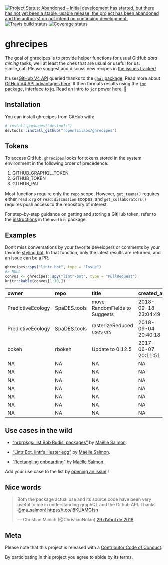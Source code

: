 
<!-- README.md is generated from README.Rmd. Please edit that file -->

[![Project Status: Abandoned – Initial development has started, but there has not yet been a stable, usable release; the project has been abandoned and the author(s) do not intend on continuing development.](https://www.repostatus.org/badges/latest/abandoned.svg)](https://www.repostatus.org/#abandoned)
[![Travis build
status](https://travis-ci.org/ropenscilabs/ghrecipes.svg?branch=master)](https://travis-ci.org/ropenscilabs/ghrecipes)
[![Coverage
status](https://codecov.io/gh/ropenscilabs/ghrecipes/branch/master/graph/badge.svg)](https://codecov.io/github/ropenscilabs/ghrecipes?branch=master)

# ghrecipes

The goal of ghrecipes is to provide helper functions for usual GitHub
*data mining* tasks, well at least the ones that are usual or useful for
us. :smile\_cat: Please suggest and discuss new recipes in [the issues
tracker\!](https://github.com/ropenscilabs/ghrecipes/issues)

It uses[GitHub V4 API](https://developer.github.com/v4/) queried thanks
to the [`ghql` package](https://github.com/ropensci/ghql). Read more
about [GitHub V4 API advantages
here](https://developer.github.com/v4/#why-is-github-using-graphql). It
then formats results using the [`jqr`
package](https://github.com/ropensci/jqr), interface to
[jq](https://stedolan.github.io/jq/). Read an intro to `jqr` power
[here](http://www.carlboettiger.info/2017/12/11/data-rectangling-with-jq/).
:rocket:

## Installation

You can install ghrecipes from GitHub with:

``` r
# install.packages("devtools")
devtools::install_github("ropenscilabs/ghrecipes")
```

## Tokens

To access GitHub, `ghrecipes` looks for tokens stored in the system
environment in the following order of precedence:

1.  GITHUB\_GRAPHQL\_TOKEN
2.  GITHUB\_TOKEN
3.  GITHUB\_PAT

Most functions require only the `repo` scope. However, `get_teams()`
requires either `read:org` or `read:discussion` scopes, and
`get_collaborators()` requires push access to the repository of
interest.

For step-by-step guidance on getting and storing a GitHub token, refer
to the
[instructions](https://usethis.r-lib.org/articles/articles/usethis-setup.html#get-and-store-a-github-personal-access-token)
in the `usethis` package.

## Examples

Don’t miss conversations by your favorite developers or comments by your
favorite [styling bot](https://github.com/lintr-bot). In that function,
only the latest results are returned, and an issue can be a PR.

``` r
ghrecipes::spy("lintr-bot", type = "Issue")
#> NULL
convos <- ghrecipes::spy("lintr-bot", type = "PullRequest")
knitr::kable(convos[1:10,])
```

| owner             | repo         | title                         | created\_at         | state  | author   | url                                                                                                                               | no\_comments |  id |
| :---------------- | :----------- | :---------------------------- | :------------------ | :----- | :------- | :-------------------------------------------------------------------------------------------------------------------------------- | -----------: | --: |
| PredictiveEcology | SpaDES.tools | move RandomFields to Suggests | 2018-09-18 23:04:49 | MERGED | achubaty | <a href='https://github.com/PredictiveEcology/SpaDES.tools/pull/50'>https://github.com/PredictiveEcology/SpaDES.tools/pull/50</a> |            1 |  50 |
| PredictiveEcology | SpaDES.tools | rasterizeReduced uses crs     | 2018-09-04 20:40:18 | MERGED | achubaty | <a href='https://github.com/PredictiveEcology/SpaDES.tools/pull/49'>https://github.com/PredictiveEcology/SpaDES.tools/pull/49</a> |            1 |  49 |
| bokeh             | rbokeh       | Update to 0.12.5              | 2017-06-07 20:11:51 | OPEN   | hafen    | <a href='https://github.com/bokeh/rbokeh/pull/217'>https://github.com/bokeh/rbokeh/pull/217</a>                                   |            7 | 217 |
| NA                | NA           | NA                            | NA                  | NA     | NA       | NA                                                                                                                                |           NA |  NA |
| NA                | NA           | NA                            | NA                  | NA     | NA       | NA                                                                                                                                |           NA |  NA |
| NA                | NA           | NA                            | NA                  | NA     | NA       | NA                                                                                                                                |           NA |  NA |
| NA                | NA           | NA                            | NA                  | NA     | NA       | NA                                                                                                                                |           NA |  NA |
| NA                | NA           | NA                            | NA                  | NA     | NA       | NA                                                                                                                                |           NA |  NA |
| NA                | NA           | NA                            | NA                  | NA     | NA       | NA                                                                                                                                |           NA |  NA |
| NA                | NA           | NA                            | NA                  | NA     | NA       | NA                                                                                                                                |           NA |  NA |

## Use cases in the wild

  - [“hrbrpkgs: list Bob Rudis’
    packages”](http://www.masalmon.eu/2018/03/04/hrbrpkgs/) by [Maëlle
    Salmon](https://github.com/maelle/).

  - [“Lintr Bot, lintr’s Hester
    egg”](http://www.masalmon.eu/2018/03/30/lintr-bot/) by [Maëlle
    Salmon](https://github.com/maelle/).

  - [“Rectangling
    onboarding”](https://ropensci.org/blog/2018/04/26/rectangling-onboarding/)
    by [Maëlle Salmon](https://github.com/maelle/).

Add your use case to the list by [opening an
issue](https://github.com/ropenscilabs/ghrecipes/issues/new) \!

## Nice words

<blockquote class="twitter-tweet" data-lang="ca">

<p lang="en" dir="ltr">

Both the package actual use and its source code have been very useful to
me in understanding graphQL and the Github API. Thanks
<a href="https://twitter.com/ma_salmon?ref_src=twsrc%5Etfw">@ma\_salmon</a>\!
<a href="https://t.co/i8KUAMGfsn">https://t.co/i8KUAMGfsn</a>

</p>

— Christian Minich (@ChristianNolan)
<a href="https://twitter.com/ChristianNolan/status/990686685682962434?ref_src=twsrc%5Etfw">29
d’abril de 2018</a>

</blockquote>

## Meta

Please note that this project is released with a [Contributor Code of
Conduct](CODE_OF_CONDUCT.md).

By participating in this project you agree to abide by its terms.
